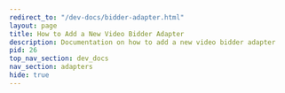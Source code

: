 ```yaml
---
redirect_to: "/dev-docs/bidder-adapter.html"
layout: page
title: How to Add a New Video Bidder Adapter
description: Documentation on how to add a new video bidder adapter
pid: 26
top_nav_section: dev_docs
nav_section: adapters
hide: true
---
```

